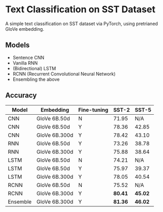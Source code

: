 # Text Classification on SST Dataset

A simple text classification on SST dataset via PyTorch, using pretrianed GloVe embedding.

## Models

- Sentence CNN
- Vanilla RNN
- (Bidirectional) LSTM
- RCNN (Recurrent Convolutional Neural Network)
- Ensembling the above

## Accuracy

Model| Embedding    |Fine-tuning | SST-2 | SST-5
--|--|--|--|--
CNN  | GloVe 6B.50d  | N | 71.95 | N/A
CNN  | GloVe 6B.50d  | Y | 78.36 | 42.85
CNN  | GloVe 6B.300d | Y | 78.42 | 43.10
RNN  | GloVe 6B.50d  | Y | 73.26 | 38.78
RNN  | GloVe 6B.300d | Y | 75.88 | 38.64
LSTM | GloVe 6B.50d  | N | 74.21 | N/A
LSTM | GloVe 6B.50d  | Y | 75.97 | 39.37
LSTM | GloVe 6B.300d | Y | 78.05 | 40.54
RCNN | GloVe 6B.50d  | N | 75.52 | N/A
RCNN | GloVe 6B.300d | Y | **80.41** | **45.02**
Ensemble | GloVe 6B.300d | Y | **81.36** | **46.02** 